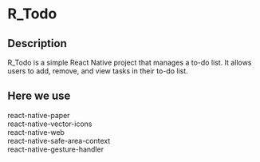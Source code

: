 # R_Todo

## Description
R_Todo is a simple React Native project that manages a to-do list. It allows users to add, remove, and view tasks in their to-do list. 

## Here we use
react-native-paper    
react-native-vector-icons   
react-native-web   
react-native-safe-area-context   
react-native-gesture-handler
